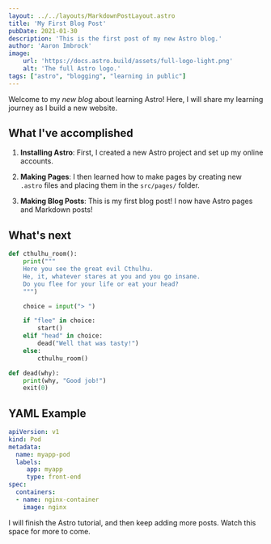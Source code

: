 ```yaml
---
layout: ../../layouts/MarkdownPostLayout.astro
title: 'My First Blog Post'
pubDate: 2021-01-30
description: 'This is the first post of my new Astro blog.'
author: 'Aaron Imbrock'
image:
    url: 'https://docs.astro.build/assets/full-logo-light.png'
    alt: 'The full Astro logo.'
tags: ["astro", "blogging", "learning in public"]
---
```


Welcome to my _new blog_ about learning Astro! Here, I will share my learning journey as I build a new website.

## What I've accomplished

1. **Installing Astro**: First, I created a new Astro project and set up my online accounts.

2. **Making Pages**: I then learned how to make pages by creating new `.astro` files and placing them in the `src/pages/` folder.

3. **Making Blog Posts**: This is my first blog post! I now have Astro pages and Markdown posts!

## What's next

```python
def cthulhu_room():
    print("""
    Here you see the great evil Cthulhu.
    He, it, whatever stares at you and you go insane.
    Do you flee for your life or eat your head?
    """)

    choice = input("> ")

    if "flee" in choice:
        start()
    elif "head" in choice:
        dead("Well that was tasty!")
    else:
        cthulhu_room()

def dead(why):
    print(why, "Good job!")
    exit(0) 
```

## YAML Example

```yaml
apiVersion: v1
kind: Pod
metadata:
  name: myapp-pod
  labels:
     app: myapp
     type: front-end
spec:
  containers:
  - name: nginx-container
    image: nginx
```

I will finish the Astro tutorial, and then keep adding more posts. Watch this space for more to come.